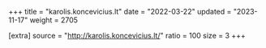 +++
title = "karolis.koncevicius.lt"
date = "2022-03-22"
updated = "2023-11-17"
weight = 2705

[extra]
source = "http://karolis.koncevicius.lt/"
ratio = 100
size = 3
+++
